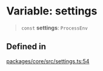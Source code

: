 # Variable: settings

> `const` **settings**: `ProcessEnv`

## Defined in

[packages/core/src/settings.ts:54](https://github.com/okcashpro/okai/blob/7fcf54e7fb2ba027d110afcc319c0b01b3f181dc/packages/core/src/settings.ts#L54)
